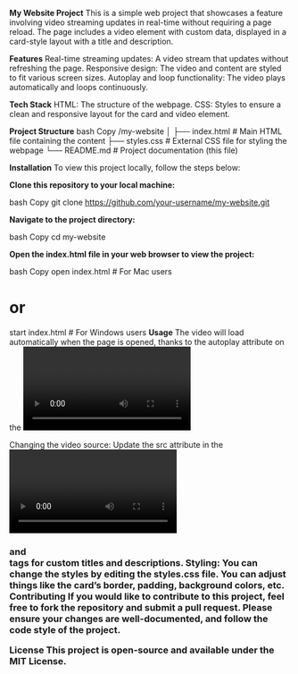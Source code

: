 **My Website Project**
This is a simple web project that showcases a feature involving video streaming updates in real-time without requiring a page reload. The page includes a video element with custom data, displayed in a card-style layout with a title and description.

**Features**
Real-time streaming updates: A video stream that updates without refreshing the page.
Responsive design: The video and content are styled to fit various screen sizes.
Autoplay and loop functionality: The video plays automatically and loops continuously.

**Tech Stack**
HTML: The structure of the webpage.
CSS: Styles to ensure a clean and responsive layout for the card and video element.

**Project Structure**
bash
Copy
/my-website
│
├── index.html          # Main HTML file containing the content
├── styles.css          # External CSS file for styling the webpage
└── README.md           # Project documentation (this file)

**Installation**
To view this project locally, follow the steps below:

**Clone this repository to your local machine:**

bash
Copy
git clone https://github.com/your-username/my-website.git

**Navigate to the project directory:**

bash
Copy
cd my-website

**Open the index.html file in your web browser to view the project:**

bash
Copy
open index.html   # For Mac users
# or
start index.html  # For Windows users
**Usage**
The video will load automatically when the page is opened, thanks to the autoplay attribute on the <video> tag.
The content in the card will display a title and description, which explains the feature of real-time streaming updates.
Customization
You can easily customize the project by:

Changing the video source: Update the src attribute in the <video> tag with a new video URL.
Editing the text: Modify the content inside the <h3> and <div> tags for custom titles and descriptions.
Styling: You can change the styles by editing the styles.css file. You can adjust things like the card’s border, padding, background colors, etc.
Contributing
If you would like to contribute to this project, feel free to fork the repository and submit a pull request. Please ensure your changes are well-documented, and follow the code style of the project.

**License**
This project is open-source and available under the MIT License.
